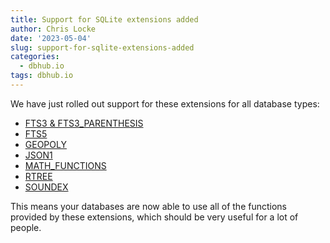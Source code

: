 ```yaml
---
title: Support for SQLite extensions added
author: Chris Locke
date: '2023-05-04'
slug: support-for-sqlite-extensions-added
categories:
  - dbhub.io
tags: dbhub.io
---
```


We have just rolled out support for these extensions for all database types:

   * [FTS3 & FTS3_PARENTHESIS](https://www.sqlite.org/fts3.html)
   * [FTS5](https://www.sqlite.org/fts5.html)
   * [GEOPOLY](https://www.sqlite.org/geopoly.html)
   * [JSON1](https://www.sqlite.org/json1.html)
   * [MATH_FUNCTIONS](https://www.sqlite.org/lang_mathfunc.html)
   * [RTREE](https://www.sqlite.org/rtree.html)
   * [SOUNDEX](https://www.sqlite.org/lang_corefunc.html#soundex)

This means your databases are now able to use all of the functions provided
by these extensions, which should be very useful for a lot of people.
